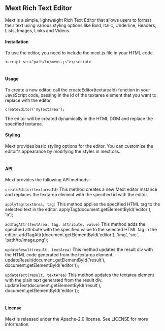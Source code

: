 ## Mext Rich Text Editor
Mext is a simple, lightweight Rich Text Editor that allows users to format their text using various styling options like Bold, Italic, Underline, Headers, Lists, Images, Links and Videos.

#### Installation
To use the editor, you need to include the mext.js file in your HTML code.

`<script src="path/to/mext.js"></script>`

#

#### Usage
To create a new editor, call the createEditor(textareaId) function in your JavaScript code, passing in the id of the textarea element that you want to replace with the editor.

`createEditor('myTextarea');`

The editor will be created dynamically in the HTML DOM and replace the specified textarea.

#### Styling
Mext provides basic styling options for the editor. You can customize the editor's appearance by modifying the styles in mext.css.

#

#### API
Mext provides the following API methods:

`createEditor(textareaId)`
This method creates a new Mext editor instance and replaces the textarea element with the specified id with the editor.

`applyTag(textArea, tag)`
This method applies the specified HTML tag to the selected text in the editor.
applyTag(document.getElementById('editor'), 'b');

`addTagAttr(textArea, tag, attribute, value)`
This method adds the specified attribute with the specified value to the selected HTML tag in the editor.
addTagAttr(document.getElementById('editor'), 'img', 'src', 'path/to/image.png');

`updateResult(result, textArea)`
This method updates the result div with the HTML code generated from the textarea element.
updateResult(document.getElementById('result'), document.getElementById('editor'));

`updateText(result, textArea)`
This method updates the textarea element with the plain text generated from the result div.
updateText(document.getElementById('result'), document.getElementById('editor'));

# 

#### License
Mext is released under the Apache-2.0 license. See LICENSE for more information.




